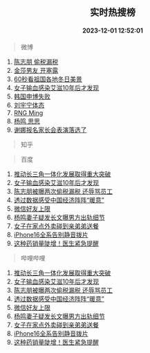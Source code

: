 <div align="center"><h2>实时热搜榜</h2><h4>2023-12-01 12:52:01</h4></div>

> 微博  

1. [陈志朋 偷税漏税](https://s.weibo.com/weibo?q=%E9%99%88%E5%BF%97%E6%9C%8B%20%E5%81%B7%E7%A8%8E%E6%BC%8F%E7%A8%8E&t=31&band_rank=1&Refer=top)<br />
2. [金莎男友 开塞露](https://s.weibo.com/weibo?q=%E9%87%91%E8%8E%8E%E7%94%B7%E5%8F%8B%20%E5%BC%80%E5%A1%9E%E9%9C%B2&t=31&band_rank=2&Refer=top)<br />
3. [60秒看祖国各地冬日美景](https://s.weibo.com/weibo?q=%2360%E7%A7%92%E7%9C%8B%E7%A5%96%E5%9B%BD%E5%90%84%E5%9C%B0%E5%86%AC%E6%97%A5%E7%BE%8E%E6%99%AF%23&t=31&band_rank=3&Refer=top)<br />
4. [女子输血感染艾滋10年后才发现](https://s.weibo.com/weibo?q=%23%E5%A5%B3%E5%AD%90%E8%BE%93%E8%A1%80%E6%84%9F%E6%9F%93%E8%89%BE%E6%BB%8B10%E5%B9%B4%E5%90%8E%E6%89%8D%E5%8F%91%E7%8E%B0%23&t=31&band_rank=4&Refer=top)<br />
5. [韩国申博失败](https://s.weibo.com/weibo?q=%23%E9%9F%A9%E5%9B%BD%E7%94%B3%E5%8D%9A%E5%A4%B1%E8%B4%A5%23&t=31&band_rank=5&Refer=top)<br />
6. [刘宇宁体态](https://s.weibo.com/weibo?q=%E5%88%98%E5%AE%87%E5%AE%81%E4%BD%93%E6%80%81&t=31&band_rank=6&Refer=top)<br />
7. [RNG Ming](https://s.weibo.com/weibo?q=RNG%20Ming&t=31&band_rank=7&Refer=top)<br />
8. [杨鸣 思思](https://s.weibo.com/weibo?q=%E6%9D%A8%E9%B8%A3%20%E6%80%9D%E6%80%9D&t=31&band_rank=8&Refer=top)<br />
9. [谢娜报名家长会表演落选了](https://s.weibo.com/weibo?q=%23%E8%B0%A2%E5%A8%9C%E6%8A%A5%E5%90%8D%E5%AE%B6%E9%95%BF%E4%BC%9A%E8%A1%A8%E6%BC%94%E8%90%BD%E9%80%89%E4%BA%86%23&t=31&band_rank=9&Refer=top)<br />

> 知乎  


> 百度  

1. [推动长三角一体化发展取得重大突破](https://www.baidu.com/s?wd=%E6%8E%A8%E5%8A%A8%E9%95%BF%E4%B8%89%E8%A7%92%E4%B8%80%E4%BD%93%E5%8C%96%E5%8F%91%E5%B1%95%E5%8F%96%E5%BE%97%E9%87%8D%E5%A4%A7%E7%AA%81%E7%A0%B4&sa=fyb_news&rsv_dl=fyb_news)<br />
2. [女子输血感染艾滋10年后才发现](https://www.baidu.com/s?wd=%E5%A5%B3%E5%AD%90%E8%BE%93%E8%A1%80%E6%84%9F%E6%9F%93%E8%89%BE%E6%BB%8B10%E5%B9%B4%E5%90%8E%E6%89%8D%E5%8F%91%E7%8E%B0&sa=fyb_news&rsv_dl=fyb_news)<br />
3. [陈志朋被曝两次偷税漏税 还辱骂员工](https://www.baidu.com/s?wd=%E9%99%88%E5%BF%97%E6%9C%8B%E8%A2%AB%E6%9B%9D%E4%B8%A4%E6%AC%A1%E5%81%B7%E7%A8%8E%E6%BC%8F%E7%A8%8E+%E8%BF%98%E8%BE%B1%E9%AA%82%E5%91%98%E5%B7%A5&sa=fyb_news&rsv_dl=fyb_news)<br />
4. [透过数据感受中国经济阵阵“暖意”](https://www.baidu.com/s?wd=%E9%80%8F%E8%BF%87%E6%95%B0%E6%8D%AE%E6%84%9F%E5%8F%97%E4%B8%AD%E5%9B%BD%E7%BB%8F%E6%B5%8E%E9%98%B5%E9%98%B5%E2%80%9C%E6%9A%96%E6%84%8F%E2%80%9D&sa=fyb_news&rsv_dl=fyb_news)<br />
5. [微信好友上限](https://www.baidu.com/s?wd=%E5%BE%AE%E4%BF%A1%E5%A5%BD%E5%8F%8B%E4%B8%8A%E9%99%90&sa=fyb_news&rsv_dl=fyb_news)<br />
6. [杨鸣妻子疑发长文曝男方出轨细节](https://www.baidu.com/s?wd=%E6%9D%A8%E9%B8%A3%E5%A6%BB%E5%AD%90%E7%96%91%E5%8F%91%E9%95%BF%E6%96%87%E6%9B%9D%E7%94%B7%E6%96%B9%E5%87%BA%E8%BD%A8%E7%BB%86%E8%8A%82&sa=fyb_news&rsv_dl=fyb_news)<br />
7. [女子在家点外卖碰到亲弟弟送餐](https://www.baidu.com/s?wd=%E5%A5%B3%E5%AD%90%E5%9C%A8%E5%AE%B6%E7%82%B9%E5%A4%96%E5%8D%96%E7%A2%B0%E5%88%B0%E4%BA%B2%E5%BC%9F%E5%BC%9F%E9%80%81%E9%A4%90&sa=fyb_news&rsv_dl=fyb_news)<br />
8. [iPhone16全系告别静音拨片](https://www.baidu.com/s?wd=iPhone16%E5%85%A8%E7%B3%BB%E5%91%8A%E5%88%AB%E9%9D%99%E9%9F%B3%E6%8B%A8%E7%89%87&sa=fyb_news&rsv_dl=fyb_news)<br />
9. [这种药销量陡增！医生紧急提醒](https://www.baidu.com/s?wd=%E8%BF%99%E7%A7%8D%E8%8D%AF%E9%94%80%E9%87%8F%E9%99%A1%E5%A2%9E%EF%BC%81%E5%8C%BB%E7%94%9F%E7%B4%A7%E6%80%A5%E6%8F%90%E9%86%92&sa=fyb_news&rsv_dl=fyb_news)<br />

> 哔哩哔哩  

1. [推动长三角一体化发展取得重大突破](https://www.baidu.com/s?wd=%E6%8E%A8%E5%8A%A8%E9%95%BF%E4%B8%89%E8%A7%92%E4%B8%80%E4%BD%93%E5%8C%96%E5%8F%91%E5%B1%95%E5%8F%96%E5%BE%97%E9%87%8D%E5%A4%A7%E7%AA%81%E7%A0%B4&sa=fyb_news&rsv_dl=fyb_news)<br />
2. [女子输血感染艾滋10年后才发现](https://www.baidu.com/s?wd=%E5%A5%B3%E5%AD%90%E8%BE%93%E8%A1%80%E6%84%9F%E6%9F%93%E8%89%BE%E6%BB%8B10%E5%B9%B4%E5%90%8E%E6%89%8D%E5%8F%91%E7%8E%B0&sa=fyb_news&rsv_dl=fyb_news)<br />
3. [陈志朋被曝两次偷税漏税 还辱骂员工](https://www.baidu.com/s?wd=%E9%99%88%E5%BF%97%E6%9C%8B%E8%A2%AB%E6%9B%9D%E4%B8%A4%E6%AC%A1%E5%81%B7%E7%A8%8E%E6%BC%8F%E7%A8%8E+%E8%BF%98%E8%BE%B1%E9%AA%82%E5%91%98%E5%B7%A5&sa=fyb_news&rsv_dl=fyb_news)<br />
4. [透过数据感受中国经济阵阵“暖意”](https://www.baidu.com/s?wd=%E9%80%8F%E8%BF%87%E6%95%B0%E6%8D%AE%E6%84%9F%E5%8F%97%E4%B8%AD%E5%9B%BD%E7%BB%8F%E6%B5%8E%E9%98%B5%E9%98%B5%E2%80%9C%E6%9A%96%E6%84%8F%E2%80%9D&sa=fyb_news&rsv_dl=fyb_news)<br />
5. [微信好友上限](https://www.baidu.com/s?wd=%E5%BE%AE%E4%BF%A1%E5%A5%BD%E5%8F%8B%E4%B8%8A%E9%99%90&sa=fyb_news&rsv_dl=fyb_news)<br />
6. [杨鸣妻子疑发长文曝男方出轨细节](https://www.baidu.com/s?wd=%E6%9D%A8%E9%B8%A3%E5%A6%BB%E5%AD%90%E7%96%91%E5%8F%91%E9%95%BF%E6%96%87%E6%9B%9D%E7%94%B7%E6%96%B9%E5%87%BA%E8%BD%A8%E7%BB%86%E8%8A%82&sa=fyb_news&rsv_dl=fyb_news)<br />
7. [女子在家点外卖碰到亲弟弟送餐](https://www.baidu.com/s?wd=%E5%A5%B3%E5%AD%90%E5%9C%A8%E5%AE%B6%E7%82%B9%E5%A4%96%E5%8D%96%E7%A2%B0%E5%88%B0%E4%BA%B2%E5%BC%9F%E5%BC%9F%E9%80%81%E9%A4%90&sa=fyb_news&rsv_dl=fyb_news)<br />
8. [iPhone16全系告别静音拨片](https://www.baidu.com/s?wd=iPhone16%E5%85%A8%E7%B3%BB%E5%91%8A%E5%88%AB%E9%9D%99%E9%9F%B3%E6%8B%A8%E7%89%87&sa=fyb_news&rsv_dl=fyb_news)<br />
9. [这种药销量陡增！医生紧急提醒](https://www.baidu.com/s?wd=%E8%BF%99%E7%A7%8D%E8%8D%AF%E9%94%80%E9%87%8F%E9%99%A1%E5%A2%9E%EF%BC%81%E5%8C%BB%E7%94%9F%E7%B4%A7%E6%80%A5%E6%8F%90%E9%86%92&sa=fyb_news&rsv_dl=fyb_news)<br />
